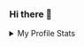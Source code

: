 ### Hi there 👋

<p align="center">
    <samp>
<details>
  <summary>My Profile Stats</summary>
  <br/>
[![if-tea's GitHub stats](https://github-readme-stats.vercel.app/api?username=if-tea&show_icons=true&theme=tokyonight)](https://github.com/if-tea/github-readme-stats)
 <br/>
</details>
  
  <!--
**if-tea/if-tea** is a ✨ _special_ ✨ repository because its `README.md` (this file) appears on your GitHub profile.

Here are some ideas to get you started:


[![if-tea's GitHub stats](https://github-readme-stats.vercel.app/api?username=if-tea)](https://github.com/if-tea/github-readme-stats)

- 🔭 I’m currently working on ...
- 🌱 I’m currently learning ...
- 👯 I’m looking to collaborate on ...
- 🤔 I’m looking for help with ...
- 💬 Ask me about ...
- 📫 How to reach me: ...
- 😄 Pronouns: ...
- ⚡ Fun fact: ...
-->
